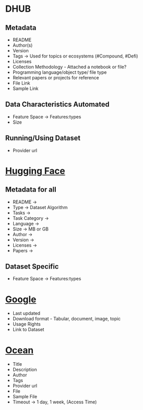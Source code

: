 # DHUB
## Metadata
* README
* Author(s)
* Version
* Tags -> Used for topics or ecosystems (#Compound, #Defi)
* Licenses
* Collection Methodology - Attached a notebook or file?
* Programming language/object type/ file type
* Relevant papers or projects for reference
* File Link
* Sample Link

## Data Characteristics Automated
* Feature Space -> Features:types
* Size


## Running/Using Dataset
* Provider url


# [Hugging Face](https://huggingface.co/datasets?sort=downloads)
## Metadata for all
* README ->
* Type -> Dataset Algorithm
* Tasks ->
* Task Category ->
* Language ->
* Size -> MB or GB
* Author ->
* Version ->
* Licenses ->
* Papers ->

## Dataset Specific
* Feature Space -> Features:types


# [Google](https://datasetsearch.research.google.com)

* Last updated
* Download format - Tabular, document, image, topic
* Usage Rights
* Link to Dataset



# [Ocean](https://market.oceanprotocol.com/)
* Title
* Description
* Author
* Tags
* Provider url
* File
* Sample File
* Timeout -> 1 day, 1 week, (Access Time)
